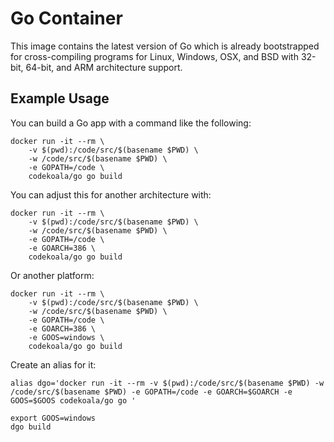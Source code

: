 Go Container
============

This image contains the latest version of Go which is already
bootstrapped for cross-compiling programs for Linux, Windows, OSX, and
BSD with 32-bit, 64-bit, and ARM architecture support.

Example Usage
-------------

You can build a Go app with a command like the following:

    docker run -it --rm \
        -v $(pwd):/code/src/$(basename $PWD) \
        -w /code/src/$(basename $PWD) \
        -e GOPATH=/code \
        codekoala/go go build

You can adjust this for another architecture with:

    docker run -it --rm \
        -v $(pwd):/code/src/$(basename $PWD) \
        -w /code/src/$(basename $PWD) \
        -e GOPATH=/code \
        -e GOARCH=386 \
        codekoala/go go build

Or another platform:

    docker run -it --rm \
        -v $(pwd):/code/src/$(basename $PWD) \
        -w /code/src/$(basename $PWD) \
        -e GOPATH=/code \
        -e GOARCH=386 \
        -e GOOS=windows \
        codekoala/go go build

Create an alias for it:

    alias dgo='docker run -it --rm -v $(pwd):/code/src/$(basename $PWD) -w /code/src/$(basename $PWD) -e GOPATH=/code -e GOARCH=$GOARCH -e GOOS=$GOOS codekoala/go go '

    export GOOS=windows
    dgo build
